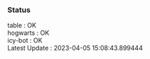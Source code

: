 ### Status


table : OK  
hogwarts : OK  
icy-bot : OK  
Latest Update : 2023-04-05 15:08:43.899444
